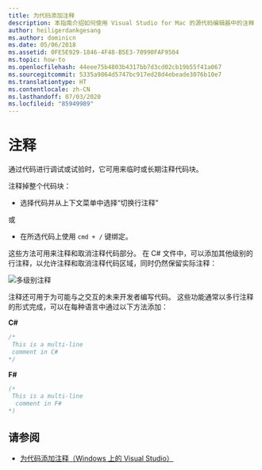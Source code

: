 ```yaml
---
title: 为代码添加注释
description: 本指南介绍如何使用 Visual Studio for Mac 的源代码编辑器中的注释
author: heiligerdankgesang
ms.author: dominicn
ms.date: 05/06/2018
ms.assetid: 0FE5E929-1846-4F48-B5E3-70990FAF9504
ms.topic: how-to
ms.openlocfilehash: 44eee75b4803b4317bb7d3cd02cb19b55f41a067
ms.sourcegitcommit: 5335a9864d5747bc917ed28d4ebeade3076b10e7
ms.translationtype: HT
ms.contentlocale: zh-CN
ms.lasthandoff: 07/03/2020
ms.locfileid: "85949989"
---
```

# <a name="comments"></a>注释

通过代码进行调试或试验时，它可用来临时或长期注释代码块。

注释掉整个代码块：

* 选择代码并从上下文菜单中选择“切换行注释”

或

* 在所选代码上使用 `cmd + /` 键绑定。

这些方法可用来注释和取消注释代码部分。 在 C# 文件中，可以添加其他级别的行注释，以允许注释和取消注释代码区域，同时仍然保留实际注释：

![多级别注释](media/source-editor-image8.png)

注释还可用于为可能与之交互的未来开发者编写代码。 这些功能通常以多行注释的形式完成，可以在每种语言中通过以下方法添加：

**C#**

```csharp
/*
 This is a multi-line
 comment in C#
*/
```

**F#**

```fsharp
(*
 This is a multi-line
  comment in F#
*)
```

## <a name="see-also"></a>请参阅

- [为代码添加注释（Windows 上的 Visual Studio）](/visualstudio/ide/quickstart-editor#comment-out-code)
